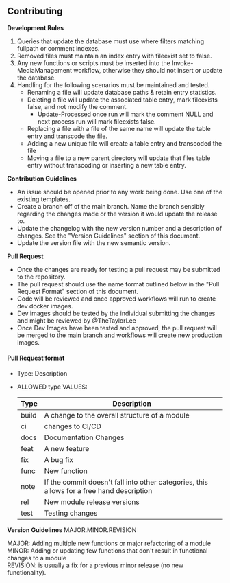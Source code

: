 ## Contributing

**Development Rules**
1. Queries that update the database must use where filters matching fullpath or comment indexes.
2. Removed files must maintain an index entry with fileexist set to false.
3. Any new functions or scripts must be inserted into the Invoke-MediaManagement workflow, otherwise they should not insert or update the database.
4. Handling for the following scenarios must be maintained and tested.
    - Renaming a file will update database paths & retain entry statistics.
    - Deleting a file will update the associated table entry, mark fileexists false, and not modify the comment.
        - Update-Processed once run will mark the comment NULL and next process run will mark fileexists false.
    - Replacing a file with a file of the same name will update the table entry and transcode the file.
    - Adding a new unique file will create a table entry and transcoded the file
    - Moving a file to a new parent directory will update that files table entry without transcoding or inserting a new table entry.

**Contribution Guidelines**

- An issue should be opened prior to any work being done. Use one of the existing templates.
- Create a  branch off of the main branch. Name the branch sensibly regarding the changes made or the version it would update the release to.
- Update the changelog with the new version number and a description of changes. See the "Version Guidelines" section of this document.
- Update the version file with the new semantic version.

**Pull Request**

- Once the changes are ready for testing a pull request may be submitted to the repository.
- The pull request should use the name format outlined below in the "Pull Request Format" section of this document.
- Code will be reviewed and once approved workflows will run to create dev docker images.
- Dev images should be tested by the individual submitting the changes and might be reviewed by @TheTaylorLee
- Once Dev Images have been tested and approved, the pull request will be merged to the main branch and workflows will create new production images.

#### Pull Request format
- Type: Description

- ALLOWED type VALUES:

    Type | Description
    ---------|----------
    build | A change to the overall structure of a module
    ci | changes to CI/CD
    docs | Documentation Changes
    feat | A new feature
    fix | A bug fix
    func | New function
    note | If the commit doesn't fall into other categories, this allows for a free hand description
    rel | New module release versions
    test | Testing changes

**Version Guidelines**
MAJOR.MINOR.REVISION

MAJOR: Adding multiple new functions or major refactoring of a module \
MINOR: Adding or updating few functions that don't result in functional changes to a module \
REVISION: is usually a fix for a previous minor release (no new functionality).

